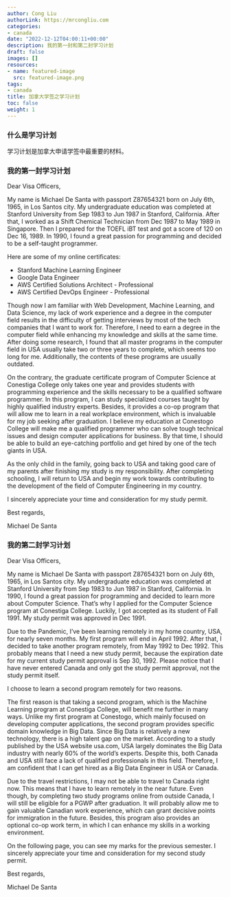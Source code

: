 ```yaml
---
author: Cong Liu
authorLink: https://mrcongliu.com
categories:
- canada
date: "2022-12-12T04:00:11+00:00"
description: 我的第一封和第二封学习计划
draft: false
images: []
resources:
- name: featured-image
  src: featured-image.png
tags:
- canada
title: 加拿大学签之学习计划
toc: false
weight: 1
---
```


### 什么是学习计划

学习计划是加拿大申请学签中最重要的材料。

### 我的第一封学习计划

Dear Visa Officers,

My name is Michael De Santa with passport Z87654321 born on July 6th, 1965, in Los Santos city. My undergraduate education was completed at Stanford University from Sep 1983 to Jun 1987 in Stanford, California. After that, I worked as a Shift Chemical Technician from Dec 1987 to May 1989 in Singapore. Then I prepared for the TOEFL iBT test and got a score of 120 on Dec 16, 1989. In 1990, I found a great passion for programming and decided to be a self-taught programmer. 

Here are some of my online certificates:
- Stanford Machine Learning Engineer
- Google Data Engineer
- AWS Certified Solutions Architect - Professional
- AWS Certified DevOps Engineer - Professional

Though now I am familiar with Web Development, Machine Learning, and Data Science, my lack of work experience and a degree in the computer field results in the difficulty of getting interviews by most of the tech companies that I want to work for. Therefore, I need to earn a degree in the computer field while enhancing my knowledge and skills at the same time. After doing some research, I found that all master programs in the computer field in USA usually take two or three years to complete, which seems too long for me. Additionally, the contents of these programs are usually outdated. 

On the contrary, the graduate certificate program of Computer Science at Conestiga College only takes one year and provides students with programming experience and the skills necessary to be a qualified software programmer. In this program, I can study specialized courses taught by highly qualified industry experts. Besides, it provides a co-op program that will allow me to learn in a real workplace environment, which is invaluable for my job seeking after graduation. I believe my education at Conestogo College will make me a qualified programmer who can solve tough technical issues and design computer applications for business. By that time, I should be able to build an eye-catching portfolio and get hired by one of the tech giants in USA.

As the only child in the family, going back to USA and taking good care of my parents after finishing my study is my responsibility. After completing schooling, I will return to USA and begin my work towards contributing to the development of the field of Computer Engineering in my country. 

I sincerely appreciate your time and consideration for my study permit.

Best regards,

Michael De Santa

### 我的第二封学习计划

Dear Visa Officers,

My name is Michael De Santa with passport Z87654321 born on July 6th, 1965, in Los Santos city. My undergraduate education was completed at Stanford University from Sep 1983 to Jun 1987 in Stanford, California. In 1990, I found a great passion for programming and decided to learn more about Computer Science. That’s why I applied for the Computer Science program at Conestiga College. Luckily, I got accepted as its student of Fall 1991. My study permit was approved in Dec 1991.

Due to the Pandemic, I’ve been learning remotely in my home country, USA, for nearly seven months. My first program will end in April 1992. After that, I decided to take another program remotely, from May 1992 to Dec 1992. This probably means that I need a new study permit, because the expiration date for my current study permit approval is Sep 30, 1992. Please notice that I have never entered Canada and only got the study permit approval, not the study permit itself.

I choose to learn a second program remotely for two reasons.

The first reason is that taking a second program, which is the Machine Learning program at Conestiga College, will benefit me further in many ways. Unlike my first program at Conestogo, which mainly focused on developing computer applications, the second program provides specific domain knowledge in Big Data. Since Big Data is relatively a new technology, there is a high talent gap on the market. According to a study published by the USA website usa.com, USA largely dominates the Big Data industry with nearly 60% of the world’s experts. Despite this, both Canada and USA still face a lack of qualified professionals in this field. Therefore, I am confident that I can get hired as a Big Data Engineer in USA or Canada.

Due to the travel restrictions, I may not be able to travel to Canada right now. This means that I have to learn remotely in the near future. Even though, by completing two study programs online from outside Canada, I will still be eligible for a PGWP after graduation. It will probably allow me to gain valuable Canadian work experience, which can grant decisive points for immigration in the future. Besides, this program also provides an optional co-op work term, in which I can enhance my skills in a working environment.

On the following page, you can see my marks for the previous semester. I sincerely appreciate your time and consideration for my second study permit.

Best regards,

Michael De Santa